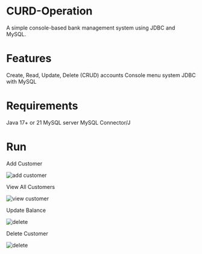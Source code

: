 # CURD-Operation
A simple console-based bank management system using JDBC and MySQL.

# Features
Create, Read, Update, Delete (CRUD) accounts
Console menu system
JDBC with MySQL

# Requirements
Java 17+ or 21
MySQL server
MySQL Connector/J

# Run

Add Customer

![add customer ](https://github.com/user-attachments/assets/b40f7942-788a-498a-a712-7c4fa4717374)

View All Customers

![view customer](https://github.com/user-attachments/assets/450586b9-7c29-408d-b648-5b3bc23cbbb7)


Update Balance

![delete](https://github.com/user-attachments/assets/f1e85fde-ef97-489e-9074-42f7f9326514)


Delete Customer

![delete](https://github.com/user-attachments/assets/7aa93271-b774-4b04-ae33-248f4f1acf1d)
